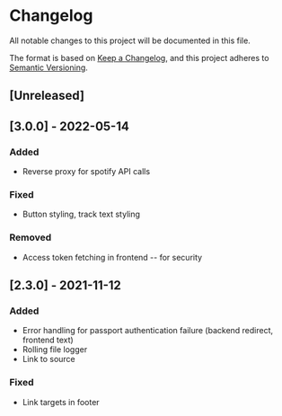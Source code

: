 # Changelog
All notable changes to this project will be documented in this file.

The format is based on [Keep a Changelog](https://keepachangelog.com/en/1.0.0/),
and this project adheres to [Semantic Versioning](https://semver.org/spec/v2.0.0.html).

## [Unreleased]

## [3.0.0] - 2022-05-14

### Added
- Reverse proxy for spotify API calls

### Fixed
- Button styling, track text styling

### Removed
- Access token fetching in frontend -- for security

## [2.3.0] - 2021-11-12

### Added
- Error handling for passport authentication failure (backend redirect, frontend text)
- Rolling file logger
- Link to source

### Fixed
- Link targets in footer
